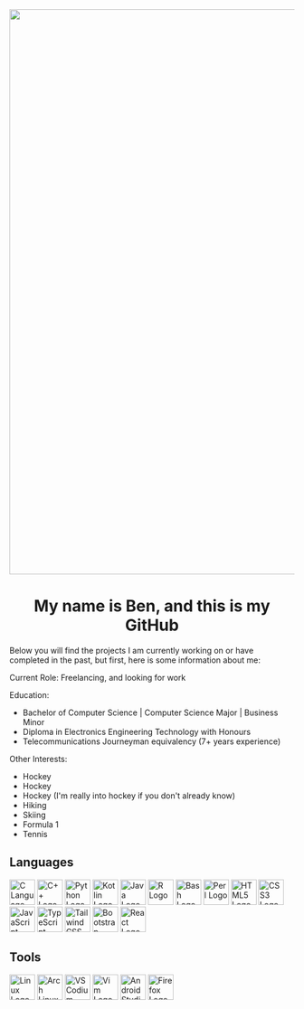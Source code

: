 <a href="#">
  <img width="1000" src="https://media2.giphy.com/media/v1.Y2lkPTc5MGI3NjExYXFqdWJ4b25yNnlrNHd5ZjZjems4NWh4cTR3Z3U0ZzhnNTVqaWViNiZlcD12MV9pbnRlcm5hbF9naWZfYnlfaWQmY3Q9Zw/Nx0rz3jtxtEre/giphy.gif"/>
</a>

<h1 align="center">My name is Ben, and this is my GitHub</h1>

Below you will find the projects I am currently working on or have completed in the past, but first, here is some information about me:

Current Role: Freelancing, and looking for work

Education: 
- Bachelor of Computer Science | Computer Science Major | Business Minor
- Diploma in Electronics Engineering Technology with Honours
- Telecommunications Journeyman equivalency (7+ years experience)
 
Other Interests:
- Hockey
- Hockey
- Hockey (I'm really into hockey if you don't already know)
- Hiking
- Skiing
- Formula 1
- Tennis


## Languages
<p align="left">
  <img src="https://cdn.jsdelivr.net/gh/devicons/devicon@latest/icons/c/c-original.svg" alt="C Language Logo" width="45" height="45"/>
  <img src="https://cdn.jsdelivr.net/gh/devicons/devicon@latest/icons/cplusplus/cplusplus-original.svg" alt="C++ Logo" width="45" height="45" />
  <img src="https://cdn.jsdelivr.net/gh/devicons/devicon@latest/icons/python/python-original.svg" alt="Python Logo" width="45" height="45"  />
  <img src="https://cdn.jsdelivr.net/gh/devicons/devicon@latest/icons/kotlin/kotlin-original.svg" alt="Kotlin Logo" width="45" height="45" />
  <img src="https://cdn.jsdelivr.net/gh/devicons/devicon@latest/icons/java/java-original.svg" alt="Java Logo" width="45" height="45"/>
  <img src="https://cdn.jsdelivr.net/gh/devicons/devicon@latest/icons/r/r-original.svg" alt="R Logo" width="45" height="45"/>
  <img src="https://cdn.jsdelivr.net/gh/devicons/devicon@latest/icons/bash/bash-original.svg" alt="Bash Logo" width="45" height="45"/>
  <img src="https://cdn.jsdelivr.net/gh/devicons/devicon@latest/icons/perl/perl-original.svg" alt="Perl Logo" width="45" height="45"/>
  <img src="https://cdn.jsdelivr.net/gh/devicons/devicon@latest/icons/html5/html5-original.svg" alt="HTML5 Logo" width="45" height="45"/>
  <img src="https://cdn.jsdelivr.net/gh/devicons/devicon@latest/icons/css3/css3-original.svg" alt="CSS3 Logo" width="45" height="45"/>
  <img src="https://cdn.jsdelivr.net/gh/devicons/devicon@latest/icons/javascript/javascript-original.svg" alt="JavaScript Logo" width="45" height="45"/>
  <img src="https://cdn.jsdelivr.net/gh/devicons/devicon@latest/icons/typescript/typescript-original.svg" alt="TypeScript Logo" width="45" height="45"/>
  <img src="https://cdn.jsdelivr.net/gh/devicons/devicon@latest/icons/tailwindcss/tailwindcss-original.svg" alt="Tailwind CSS Logo" width="45" height="45"/>
  <img src="https://cdn.jsdelivr.net/gh/devicons/devicon@latest/icons/bootstrap/bootstrap-original.svg" alt="Bootstrap Logo" width="45" height="45"/>
  <img src="https://cdn.jsdelivr.net/gh/devicons/devicon@latest/icons/react/react-original.svg" alt="React Logo" width="45" height="45"/>
</p>

## Tools
<p align="left">
  <img src="https://cdn.jsdelivr.net/gh/devicons/devicon@latest/icons/linux/linux-original.svg" alt="Linux Logo" width="45" height="45"/>
  <img src="https://cdn.jsdelivr.net/gh/devicons/devicon@latest/icons/archlinux/archlinux-original.svg" alt="Arch Linux Logo" width="45" height="45"/>
  <img src="https://cdn.jsdelivr.net/gh/devicons/devicon@latest/icons/vscodium/vscodium-original.svg" alt="VS Codium Logo" width="45" height="45"/>
  <img src="https://cdn.jsdelivr.net/gh/devicons/devicon@latest/icons/vim/vim-original.svg" alt="Vim Logo" width="45" height="45"/>
  <img src="https://cdn.jsdelivr.net/gh/devicons/devicon@latest/icons/androidstudio/androidstudio-original.svg" alt="Android Studio Logo" width="45" height="45"/>
  <img src="https://cdn.jsdelivr.net/gh/devicons/devicon@latest/icons/firefox/firefox-original.svg" alt="Firefox Logo" width="45" height="45" />
          

</p>

<!--
add more to this later
-->
